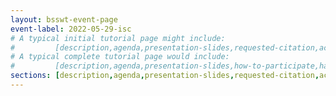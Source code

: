 ```yaml
---
layout: bsswt-event-page
event-label: 2022-05-29-isc
# A typical initial tutorial page might include:
#         [description,agenda,presentation-slides,requested-citation,acknowledgments]
# A typical complete tutorial page would include: 
#         [description,agenda,presentation-slides,how-to-participate,hands-on-exercises,stay-in-touch,resources-from-presentations,requested-citation,acknowledgments]
sections: [description,agenda,presentation-slides,requested-citation,acknowledgments]
---
```

